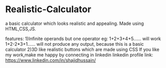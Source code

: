 # Realistic-Calculator
a basic calculator which looks realistic and appealing. Made using HTML,CSS,JS.

features:
        1)Infinite operands but one operator 
          eg: 1+2+3+4+5...... will work			
              1+2-2*3+1...... will not produce any output, because this is a basic calculator
        2)3D like realistic buttons which are made using CSS 
If you like my work,make me happy by connecting in linkedin
linkedin profile link:  https://www.linkedin.com/in/shajidhussain/
        
             
